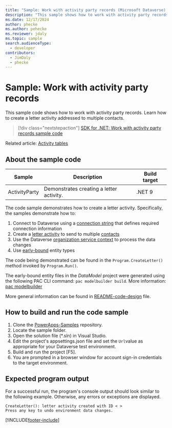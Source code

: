 ```yaml
---
title: "Sample: Work with activity party records (Microsoft Dataverse) | Microsoft Docs" 
description: "This sample shows how to work with activity party records" 
ms.date: 12/17/2024
author: phecke
ms.author: pehecke
ms.reviewer: jdaly
ms.topic: sample
search.audienceType:
  - developer
contributors:
  - JimDaly
  - phecke
---
```


# Sample: Work with activity party records

This sample code shows how to work with activity party records. Learn how to create a letter activity addressed to multiple contacts.

> [!div class="nextstepaction"]
> [SDK for .NET: Work with activity party records sample code](https://github.com/microsoft/PowerApps-Samples/tree/master/dataverse/orgsvc/CSharp-NETCore/Activities/ActivityParty)

Related article: [Activity tables](../../activity-entities.md)

## About the sample code

|Sample|Description|Build target|
|---|---|---|
|ActivityParty|Demonstrates creating a letter activity.|.NET 9|

The code sample demonstrates how to create a letter activity. Specifically, the samples demonstrate how to:

1. Connect to Dataverse using a [connection string](../../xrm-tooling/use-connection-strings-xrm-tooling-connect.md) that defines required connection information
1. Create a [letter activity](../../reference/entities/letter.md) to send to multiple [contacts](../../reference/entities/contact.md)
1. Use the Dataverse [organization service context](../organizationservicecontext.md) to process the data changes
1. Use [early-bound](../early-bound-programming.md#early-bound) entity types

The code being demonstrated can be found in the `Program.CreateLetter()` method invoked by `Program.Run()`.

The early-bound entity files in the *DataModel* project were generated using the following PAC CLI command:
`pac modelbuilder build`. More information: [pac modelbuilder](/power-platform/developer/cli/reference/modelbuilder)

More general information can be found in [README-code-design](https://github.com/microsoft/PowerApps-Samples/tree/master/dataverse/orgsvc/CSharp-NETCore/README-code-design.md) file.

## How to build and run the code sample

1. Clone the [PowerApps-Samples](https://github.com/microsoft/PowerApps-Samples) repository.
1. Locate the sample folder.
1. Open the solution file (*.sln) in Visual Studio.
1. Edit the project's appsettings.json file and set the `Url`value as appropriate for your Dataverse test environment.
1. Build and run the project [F5].
1. You are prompted in a browser window for account sign-in credentials to the target environment.

## Expected program output

For a successful run, the program's console output should look similar to the following example.
Otherwise, any errors or exceptions are displayed.

```console
CreateLetter(): letter activity created with ID < >
Press any key to undo environment data changes.
```

[!INCLUDE[footer-include](../../../../includes/footer-banner.md)]
